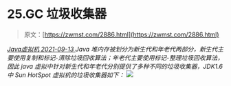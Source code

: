 <!--yml
category: 未分类
date: 0001-01-01 00:00:00
-->

# 25.GC 垃圾收集器

> 原文：[https://zwmst.com/2886.html](https://zwmst.com/2886.html)

   [ *Java虚拟机* ](https://zwmst.com/java%e8%99%9a%e6%8b%9f%e6%9c%ba)*[ <time datetime="2021-09-14T00:16:35+08:00"> 2021-09-13 </time> ](https://zwmst.com/2886.html)  Java 堆内存被划分为新生代和年老代两部分，新生代主要使用复制和标记-清除垃圾回收算法；年老代主要使用标记-整理垃圾回收算法，因此 java 虚拟中针对新生代和年老代分别提供了多种不同的垃圾收集器，JDK1.6 中 Sun HotSpot 虚拟机的垃圾收集器如下：
![](img/f25e94d3fb8a3bf838dc028387f1c737.png)*